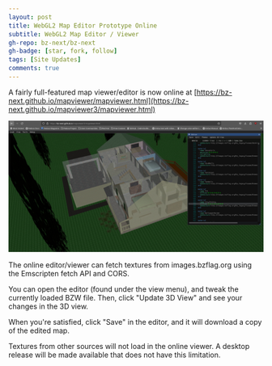 ```yaml
---
layout: post
title: WebGL2 Map Editor Prototype Online
subtitle: WebGL2 Map Editor / Viewer
gh-repo: bz-next/bz-next
gh-badge: [star, fork, follow]
tags: [Site Updates]
comments: true
---
```


A fairly full-featured map viewer/editor is now online at [https://bz-next.github.io/mapviewer/mapviewer.html](https://bz-next.github.io/mapviewer3/mapviewer.html)

![Map Viewer Demo](/assets/img/mapedit.png)

The online editor/viewer can fetch textures from images.bzflag.org using the Emscripten fetch API and CORS.

You can open the editor (found under the view menu), and tweak the currently loaded BZW file. Then, click "Update 3D View" and see your changes in the 3D view.

When you're satisfied, click "Save" in the editor, and it will download a copy of the edited map.

Textures from other sources will not load in the online viewer. A desktop release will be made available that does not have this limitation.
